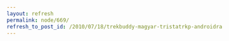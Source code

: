 ```yaml
---
layout: refresh
permalink: node/669/
refresh_to_post_id: /2010/07/18/trekbuddy-magyar-tristatrkp-androidra
---
```

